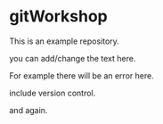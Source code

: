 # gitWorkshop
 This is an example repository.
 
 you can add/change the text here.
 
 For example there will be an error here.
 
 include version control.
 
 and again.
